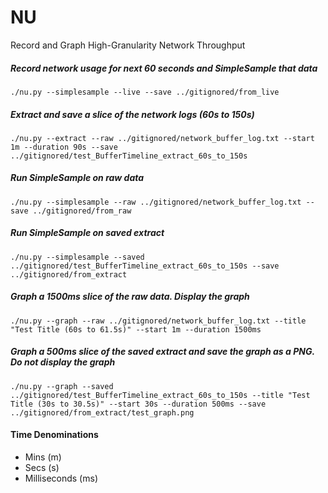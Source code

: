 # NU

Record and Graph High-Granularity Network Throughput


##### Record network usage for next 60 seconds and SimpleSample that data
`./nu.py --simplesample --live --save ../gitignored/from_live`

##### Extract and save a slice of the network logs (60s to 150s)
`./nu.py --extract --raw ../gitignored/network_buffer_log.txt --start 1m --duration 90s --save ../gitignored/test_BufferTimeline_extract_60s_to_150s`

##### Run SimpleSample on raw data
`./nu.py --simplesample --raw ../gitignored/network_buffer_log.txt --save ../gitignored/from_raw`

##### Run SimpleSample on saved extract
`./nu.py --simplesample --saved ../gitignored/test_BufferTimeline_extract_60s_to_150s --save ../gitignored/from_extract`

##### Graph a 1500ms slice of the raw data. Display the graph
`./nu.py --graph --raw ../gitignored/network_buffer_log.txt --title "Test Title (60s to 61.5s)" --start 1m --duration 1500ms`

##### Graph a 500ms slice of the saved extract and save the graph as a PNG. Do not display the graph
`./nu.py --graph --saved ../gitignored/test_BufferTimeline_extract_60s_to_150s --title "Test Title (30s to 30.5s)" --start 30s --duration 500ms --save ../gitignored/from_extract/test_graph.png`

#### Time Denominations
* Mins (m)
* Secs (s)
* Milliseconds (ms)